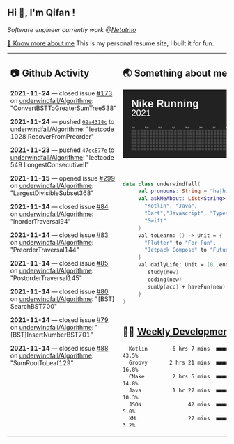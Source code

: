 <h2> Hi 👋, I'm Qifan ! </h2>
<p><em>Software engineer currently work @<a href="https://www.netatmo.com">Netatmo</a>
</em></p><p><a href="https://qifanyang.com/resume" target="_blank"> 🔭 Know more about me</a> This is my personal resume site, I built it for fun.</p>
<table><tr><td valign="top" rowspan="2">

 ## 📷 Github Activity
 <!-- githubActivity starts -->
  **2021-11-24** — closed issue [#173](https://api.github.com/repos/underwindfall/Algorithme/issues/173) on [underwindfall/Algorithme](https://api.github.com/repos/underwindfall/Algorithme): "ConvertBSTToGreaterSumTree538"

  **2021-11-24** — pushed [`02a4318c`](https://github.com/underwindfall/Algorithme/commit/02a4318c2962ab401662f74bc49424d5e3c579d5) to [underwindfall/Algorithme](https://api.github.com/repos/underwindfall/Algorithme): "leetcode 1028 RecoverFromPreorder"

  **2021-11-23** — pushed [`47ec877e`](https://github.com/underwindfall/Algorithme/commit/47ec877e6007a5dcca1cfe425d75b4470bacbb98) to [underwindfall/Algorithme](https://api.github.com/repos/underwindfall/Algorithme): "leetcode 549 LongestConsecutiveII"

  **2021-11-15** — opened issue [#299](https://api.github.com/repos/underwindfall/Algorithme/issues/299) on [underwindfall/Algorithme](https://api.github.com/repos/underwindfall/Algorithme): "LargestDivisibleSubset368"

  **2021-11-14** — closed issue [#84](https://api.github.com/repos/underwindfall/Algorithme/issues/84) on [underwindfall/Algorithme](https://api.github.com/repos/underwindfall/Algorithme): "InorderTraversal94"

  **2021-11-14** — closed issue [#83](https://api.github.com/repos/underwindfall/Algorithme/issues/83) on [underwindfall/Algorithme](https://api.github.com/repos/underwindfall/Algorithme): "PreorderTraversal144"

  **2021-11-14** — closed issue [#85](https://api.github.com/repos/underwindfall/Algorithme/issues/85) on [underwindfall/Algorithme](https://api.github.com/repos/underwindfall/Algorithme): "PostorderTraversal145"

  **2021-11-14** — closed issue [#80](https://api.github.com/repos/underwindfall/Algorithme/issues/80) on [underwindfall/Algorithme](https://api.github.com/repos/underwindfall/Algorithme): "[BST] SearchBST700"

  **2021-11-14** — closed issue [#79](https://api.github.com/repos/underwindfall/Algorithme/issues/79) on [underwindfall/Algorithme](https://api.github.com/repos/underwindfall/Algorithme): "[BST]InsertNumberBST701"

  **2021-11-14** — closed issue [#88](https://api.github.com/repos/underwindfall/Algorithme/issues/88) on [underwindfall/Algorithme](https://api.github.com/repos/underwindfall/Algorithme): "SumRootToLeaf129"
 <!-- githubActivity ends -->
 </td><td valign="top">

 ## 🌏 Something about me
 <!-- profile starts -->
 <a href="https://github.com/underwindfall" width="100%">
   <img src="https://github.com/underwindfall/GitHubPoster/blob/main/examples/nike.svg"/>
 </a>
 <br/>
 <br/>
 <br/>

 ```kotlin
 data class underwindfall(
      val pronouns: String = "he|him",
      val askMeAbout: List<String> = listOf(
        "Kotlin", "Java",
        "Dart","Javascript", "Typescript",
        "Swift"
      )
      val toLearn: () -> Unit = {
        "Flutter" to "For Fun",
        "Jetpack Compose" to "Future"
      }
      val dailyLife: Unit = (0..end).reduce { acc, new ->
         study(new)
         coding(new)
         sumUp(acc) + haveFun(new)
      }
 )
 ```
 <!-- profile ends -->
 </td></tr><tr><td valign="top">

 ## 🏊‍♂️ <a href="https://gist.github.com/underwindfall/377ee88ba1fabd1e93516e48ca9c61eb" target="_blank">Weekly Development Breakdown</a>
  <!-- codeTime starts -->
  ```text
    Kotlin        6 hrs 7 mins  ■■■■■■■■■■■■■■□□□□□□□□□□  43.5%
    Groovy       2 hrs 21 mins  ■■■■■■■▥□□□□□□□□□□□□□□□□  16.8%
    CMake         2 hrs 5 mins  ■■■■■■■□□□□□□□□□□□□□□□□□  14.8%
    Java          1 hr 27 mins  ■■■■■■□□□□□□□□□□□□□□□□□□  10.3%
    JSON               42 mins  ■■■■▦□□□□□□□□□□□□□□□□□□□   5.0%
    XML                27 mins  ■■■■◱□□□□□□□□□□□□□□□□□□□   3.2%
  ```
  <!-- codeTime starts -->
  </td></tr></table>